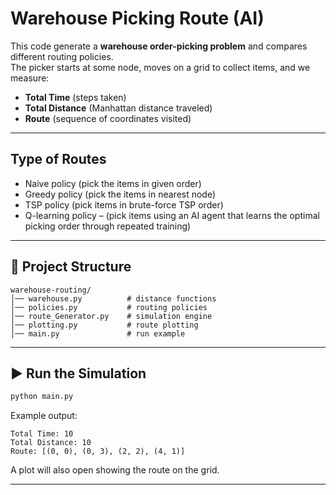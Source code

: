 # Warehouse Picking Route (AI)

This code generate a **warehouse order-picking problem** and compares different routing policies.  
The picker starts at some node, moves on a grid to collect items, and we measure:

- **Total Time** (steps taken)
- **Total Distance** (Manhattan distance traveled)
- **Route** (sequence of coordinates visited)


---

## Type of Routes
- Naive policy (pick the items in given order)
- Greedy policy (pick the items in nearest node)
- TSP policy (pick items in brute-force TSP order)
- Q-learning policy – (pick items using an AI agent that learns the optimal picking order through repeated training)

---

## 📂 Project Structure
```
warehouse-routing/
│── warehouse.py          # distance functions
│── policies.py           # routing policies
│── route_Generator.py    # simulation engine
│── plotting.py           # route plotting
│── main.py               # run example 
```

---

## ▶️ Run the Simulation

```bash
python main.py
```

Example output:
```
Total Time: 10
Total Distance: 10
Route: [(0, 0), (0, 3), (2, 2), (4, 1)]
```

A plot will also open showing the route on the grid.

---
